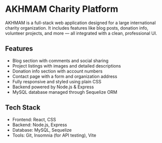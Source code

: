# AKHMAM Charity Platform

AKHMAM is a full-stack web application designed for a large international charity organization. It includes features like blog posts, donation info, volunteer projects, and more — all integrated with a clean, professional UI.

## Features

- Blog section with comments and social sharing
- Project listings with images and detailed descriptions
- Donation info section with account numbers
- Contact page with a form and organization address
- Fully responsive and styled using plain CSS
- Backend powered by Node.js & Express
- MySQL database managed through Sequelize ORM

## Tech Stack

- Frontend: React, CSS
- Backend: Node.js, Express
- Database: MySQL, Sequelize
- Tools: Git, Insomnia (for API testing), Vite


